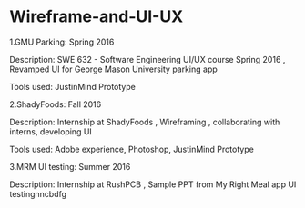 # Wireframe-and-UI-UX

1.GMU Parking: Spring 2016

  Description: SWE 632 - Software Engineering UI/UX course Spring 2016 , Revamped UI for George Mason University parking app
  
  
  Tools used: JustinMind Prototype 

2.ShadyFoods: Fall 2016

  Description: Internship at ShadyFoods , Wireframing , collaborating with interns, developing UI 
  
  
  Tools used: Adobe experience, Photoshop, JustinMind Prototype 

3.MRM UI testing: Summer 2016

  Description: Internship at RushPCB , Sample PPT from My Right Meal app UI testingnncbdfg

